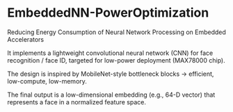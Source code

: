 # EmbeddedNN-PowerOptimization
Reducing Energy Consumption of Neural Network Processing on Embedded Accelerators

It implements a lightweight convolutional neural network (CNN) for face recognition / face ID, targeted for low-power deployment (MAX78000 chip).

The design is inspired by MobileNet-style bottleneck blocks → efficient, low-compute, low-memory.

The final output is a low-dimensional embedding (e.g., 64-D vector) that represents a face in a normalized feature space.
